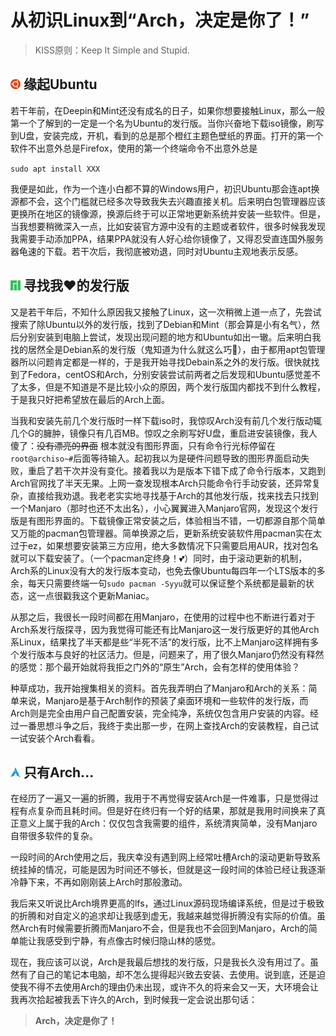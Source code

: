 # 从初识Linux到“Arch，决定是你了！”

> KISS原则：Keep It Simple and Stupid.

## ![icon](./img/favicon.png) 缘起Ubuntu

若干年前，在Deepin和Mint还没有成名的日子，如果你想要接触Linux，那么一般第一个了解到的一定是一个名为Ubuntu的发行版。当你兴奋地下载iso镜像，刷写到U盘，安装完成，开机，看到的总是那个橙红主题色壁纸的界面。打开的第一个软件不出意外总是Firefox，使用的第一个终端命令不出意外总是

`sudo apt install XXX`

我便是如此，作为一个连小白都不算的Windows用户，初识Ubuntu那会连apt换源都不会，这个门槛就已经多次导致我失去兴趣直接关机。后来明白包管理器应该更换所在地区的镜像源，换源后终于可以正常地更新系统并安装一些软件。但是，当我想要稍微深入一点，比如安装官方源中没有的主题或者软件，很多时候我发现我需要手动添加PPA，结果PPA就没有人好心给你镜像了，又得忍受直连国外服务器龟速的下载。若干次后，我彻底被劝退，同时对Ubuntu主观地表示反感。

## ![icon](./img/manjaro.png) 寻找我♥的发行版 

又是若干年后，不知什么原因我又接触了Linux，这一次稍微上道一点了，先尝试搜索了除Ubuntu以外的发行版，找到了Debian和Mint（那会算是小有名气），然后分别安装到电脑上尝试，发现出现问题的地方和Ubuntu如出一辙。后来明白我找的居然全是Debian系的发行版（鬼知道为什么就这么巧🤬），由于都用apt包管理器所以问题肯定都是一样的，于是我开始寻找Debain系之外的发行版。很快就找到了Fedora，centOS和Arch，分别安装尝试前两者之后发现和Ubuntu感觉差不了太多，但是不知道是不是比较小众的原因，两个发行版国内都找不到什么教程，于是我只好把希望放在最后的Arch上面。

当我和安装先前几个发行版时一样下载iso时，我惊叹Arch没有前几个发行版动辄几个G的臃肿，镜像只有几百MB。惊叹之余刷写好U盘，重启进安装镜像，我人傻了：~~没有漂亮的界面~~ 根本就没有图形界面，只有命令行光标停留在`root@archiso~#`后面等待输入。起初我以为是硬件问题导致的图形界面启动失败，重启了若干次并没有变化。接着我以为是版本下错下成了命令行版本，又跑到Arch官网找了半天无果。上网一查发现根本Arch只能命令行手动安装，还异常复杂，直接给我劝退。我老老实实地寻找基于Arch的其他发行版，找来找去只找到一个Manjaro（那时也还不太出名），小心翼翼进入Manjaro官网，发现这个发行版是有图形界面的。下载镜像正常安装之后，体验相当不错，一切都源自那个简单又万能的pacman包管理器。简单换源之后，更新系统安装软件用pacman实在太过于ez，如果想要安装第三方应用，绝大多数情况下只需要启用AUR，找对包名就可以下载安装了。（一个pacman定终身！💕）同时，由于滚动更新的机制，Arch系的Linux没有大的发行版本变动，也免去像Ubuntu每四年一个LTS版本的多余，每天只需要终端一句`sudo pacman -Syyu`就可以保证整个系统都是最新的状态，这一点很戳我这个更新Maniac。

从那之后，我很长一段时间都在用Manjaro，在使用的过程中也不断进行着对于Arch系发行版探寻，因为我觉得可能还有比Manjaro这一发行版更好的其他Arch系Linux，结果找了半天都是些“半死不活”的发行版，比不上Manjaro这样拥有多个发行版本与良好的社区活力。但是，问题来了，用了很久Manjaro仍然没有释然的感觉：那个最开始就将我拒之门外的“原生”Arch，会有怎样的使用体验？

种草成功，我开始搜集相关的资料。首先我弄明白了Manjaro和Arch的关系：简单来说，Manjaro是基于Arch制作的预装了桌面环境和一些软件的发行版，而Arch则是完全由用户自己配置安装，完全纯净，系统仅包含用户安装的内容。经过一番思想斗争之后，我终于卖出那一步，在网上查找Arch的安装教程，自己试一试安装个Arch看看。

## ![icon](./img/arch.ico) 只有Arch...

在经历了一遍又一遍的折腾，我用于不再觉得安装Arch是一件难事，只是觉得过程有点复杂而且耗时间。但是好在终归有一个好的结果，那就是我用时间换来了真正意义上属于我的Arch：仅仅包含我需要的组件，系统清爽简单，没有Manjaro自带很多软件的复杂。

一段时间的Arch使用之后，我庆幸没有遇到网上经常吐槽Arch的滚动更新导致系统挂掉的情况，可能是因为时间还不够长，但就是这一段时间的体验已经让我逐渐冷静下来，不再如刚刚装上Arch时那般激动。

我后来又听说比Arch境界更高的lfs，通过Linux源码现场编译系统，但是过于极致的折腾和对自定义的追求却让我感到虚无，我越来越觉得折腾没有实际的价值。虽然Arch有时候需要折腾而Manjaro不会，但是我也不会回到Manjaro，Arch的简单能让我感受到宁静，有点像古时候归隐山林的感觉。

现在，我应该可以说，Arch是我最后想找的发行版，只是我长久没有用过了。虽然有了自己的笔记本电脑，却不怎么提得起兴致去安装、去使用。说到底，还是迫使我不得不去使用Arch的理由仍未出现，或许不久的将来会又一天，大环境会让我再次拾起被我丢下许久的Arch，到时候我一定会说出那句话：

>**Arch，决定是你了！**